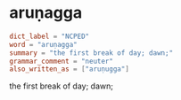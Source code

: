 # aruṇagga

``` toml
dict_label = "NCPED"
word = "aruṇagga"
summary = "the first break of day; dawn;"
grammar_comment = "neuter"
also_written_as = ["aruṇugga"]
```

the first break of day; dawn;

